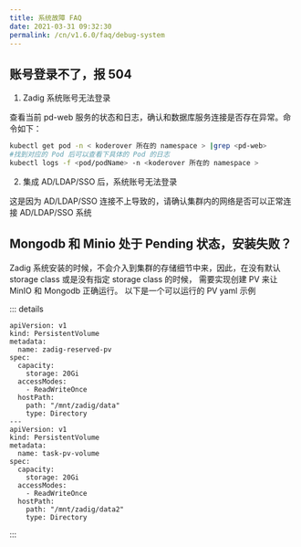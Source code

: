 ```yaml
---
title: 系统故障 FAQ
date: 2021-03-31 09:32:30
permalink: /cn/v1.6.0/faq/debug-system
---
```


## 账号登录不了，报 504

1. Zadig 系统账号无法登录

查看当前 pd-web 服务的状态和日志，确认和数据库服务连接是否存在异常。命令如下：

```bash
kubectl get pod -n < koderover 所在的 namespace > |grep <pd-web>
#找到对应的 Pod 后可以查看下具体的 Pod 的日志
kubectl logs -f <pod/podName> -n <koderover 所在的 namespace >
```

2. 集成 AD/LDAP/SSO 后，系统账号无法登录

这是因为 AD/LDAP/SSO 连接不上导致的，请确认集群内的网络是否可以正常连接 AD/LDAP/SSO 系统

## Mongodb 和 Minio 处于 Pending 状态，安装失败？

Zadig 系统安装的时候，不会介入到集群的存储细节中来，因此，在没有默认 storage class 或是没有指定 storage
class 的时候， 需要实现创建 PV 来让 MinIO 和 Mongodb 正确运行。 以下是一个可以运行的 PV yaml 示例

::: details
```
apiVersion: v1
kind: PersistentVolume
metadata:
  name: zadig-reserved-pv
spec:
  capacity:
    storage: 20Gi
  accessModes:
    - ReadWriteOnce
  hostPath:
    path: "/mnt/zadig/data"
    type: Directory
---
apiVersion: v1
kind: PersistentVolume
metadata:
  name: task-pv-volume
spec:
  capacity:
    storage: 20Gi
  accessModes:
    - ReadWriteOnce
  hostPath:
    path: "/mnt/zadig/data2"
    type: Directory
```
:::



